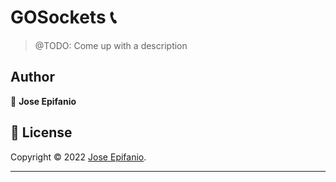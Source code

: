 # GOSockets 📞 

> @TODO: Come up with a description

## Author

👤 **Jose Epifanio**

## 📝 License

Copyright © 2022 [Jose Epifanio](https://github.com/JEpifanio90).
***
